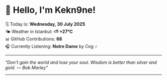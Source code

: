 # 👋 Hello, I'm Kekn9ne!

🗓️ Today is: **Wednesday, 30 July 2025**  
🌤️ Weather in Istanbul: **⛅️  +27°C**  
📊 GitHub Contributions: **68**  
🎧 Currently Listening: **Notre Dame** by *Ceg* 🎶

---

_"Don't gain the world and lose your soul. Wisdom is better than silver and gold. — *Bob Marley*"_

---
